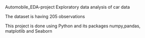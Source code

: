 Automobile_EDA-project
Exploratory data analysis of car data

The dataset is having 205 observations

This project is done using Python and its packages numpy,pandas, matplotlib and Seaborn
